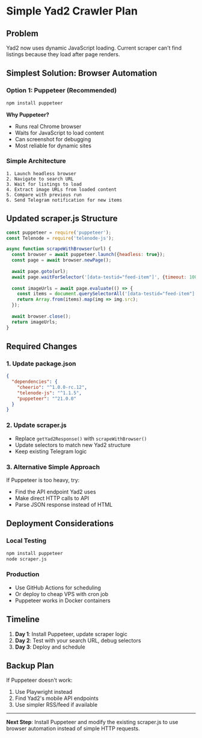 # Simple Yad2 Crawler Plan

## Problem
Yad2 now uses dynamic JavaScript loading. Current scraper can't find listings because they load after page renders.

## Simplest Solution: Browser Automation

### Option 1: Puppeteer (Recommended)
```bash
npm install puppeteer
```

**Why Puppeteer?**
- Runs real Chrome browser
- Waits for JavaScript to load content
- Can screenshot for debugging
- Most reliable for dynamic sites

### Simple Architecture

```
1. Launch headless browser
2. Navigate to search URL
3. Wait for listings to load
4. Extract image URLs from loaded content
5. Compare with previous run
6. Send Telegram notification for new items
```

## Updated scraper.js Structure

```javascript
const puppeteer = require('puppeteer');
const Telenode = require('telenode-js');

async function scrapeWithBrowser(url) {
  const browser = await puppeteer.launch({headless: true});
  const page = await browser.newPage();
  
  await page.goto(url);
  await page.waitForSelector('[data-testid="feed-item"]', {timeout: 10000});
  
  const imageUrls = await page.evaluate(() => {
    const items = document.querySelectorAll('[data-testid="feed-item"] img');
    return Array.from(items).map(img => img.src);
  });
  
  await browser.close();
  return imageUrls;
}
```

## Required Changes

### 1. Update package.json
```json
{
  "dependencies": {
    "cheerio": "^1.0.0-rc.12",
    "telenode-js": "^1.1.5",
    "puppeteer": "^21.0.0"
  }
}
```

### 2. Update scraper.js
- Replace `getYad2Response()` with `scrapeWithBrowser()`
- Update selectors to match new Yad2 structure
- Keep existing Telegram logic

### 3. Alternative Simple Approach
If Puppeteer is too heavy, try:
- Find the API endpoint Yad2 uses
- Make direct HTTP calls to API
- Parse JSON response instead of HTML

## Deployment Considerations

### Local Testing
```bash
npm install puppeteer
node scraper.js
```

### Production
- Use GitHub Actions for scheduling
- Or deploy to cheap VPS with cron job
- Puppeteer works in Docker containers

## Timeline
1. **Day 1**: Install Puppeteer, update scraper logic
2. **Day 2**: Test with your search URL, debug selectors
3. **Day 3**: Deploy and schedule

## Backup Plan
If Puppeteer doesn't work:
1. Use Playwright instead
2. Find Yad2's mobile API endpoints
3. Use simpler RSS/feed if available

---

**Next Step**: Install Puppeteer and modify the existing scraper.js to use browser automation instead of simple HTTP requests.